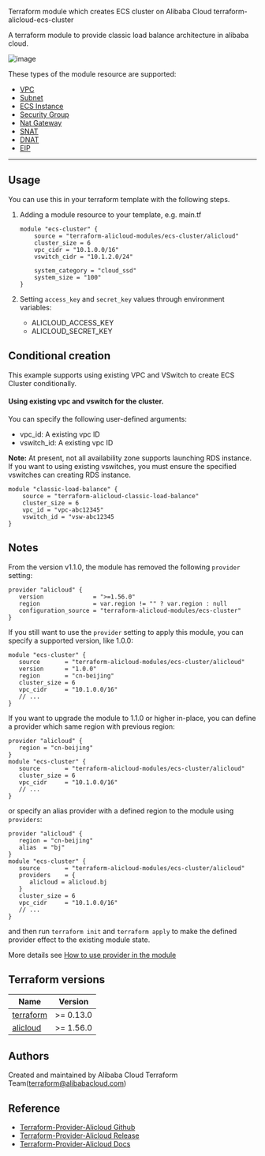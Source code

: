 Terraform module which creates ECS cluster on Alibaba Cloud
terraform-alicloud-ecs-cluster

A terraform module to provide classic load balance architecture in alibaba cloud.

![image](https://github.com/terraform-alicloud-modules/terraform-alicloud-ecs-cluster/blob/master/architecture.png)

These types of the module resource are supported:

- [VPC](https://www.terraform.io/docs/providers/alicloud/r/vpc.html)
- [Subnet](https://www.terraform.io/docs/providers/alicloud/r/vswitch.html)
- [ECS Instance](https://www.terraform.io/docs/providers/alicloud/r/instance.html)
- [Security Group](https://www.terraform.io/docs/providers/alicloud/r/security_group.html)
- [Nat Gateway](https://www.terraform.io/docs/providers/alicloud/r/nat_gateway.html)
- [SNAT](https://www.terraform.io/docs/providers/alicloud/r/snat.html)
- [DNAT](https://www.terraform.io/docs/providers/alicloud/r/forward_entry.html)
- [EIP](https://www.terraform.io/docs/providers/alicloud/r/eip.html)


----------------------

Usage
-----
You can use this in your terraform template with the following steps.

1. Adding a module resource to your template, e.g. main.tf


    ```
    module "ecs-cluster" {
        source = "terraform-alicloud-modules/ecs-cluster/alicloud"
        cluster_size = 6
        vpc_cidr = "10.1.0.0/16"
        vswitch_cidr = "10.1.2.0/24"

        system_category = "cloud_ssd"
        system_size = "100"
    }
    ```

2. Setting `access_key` and `secret_key` values through environment variables:

    - ALICLOUD_ACCESS_KEY
    - ALICLOUD_SECRET_KEY

Conditional creation
--------------------
This example supports using existing VPC and VSwitch to create ECS Cluster conditionally.

#### Using existing vpc and vswitch for the cluster.

You can specify the following user-defined arguments:

* vpc_id: A existing vpc ID
* vswitch_id: A existing vpc ID

**Note:** At present, not all availability zone supports launching RDS instance. If you want to using existing vswitches,
you must ensure the specified vswitches can creating RDS instance.

```
module "classic-load-balance" {
    source = "terraform-alicloud-classic-load-balance"
    cluster_size = 6
    vpc_id = "vpc-abc12345"
    vswitch_id = "vsw-abc12345
}
```

## Notes
From the version v1.1.0, the module has removed the following `provider` setting:

```hcl
provider "alicloud" {
   version              = ">=1.56.0"
   region               = var.region != "" ? var.region : null
   configuration_source = "terraform-alicloud-modules/ecs-cluster"
}
```

If you still want to use the `provider` setting to apply this module, you can specify a supported version, like 1.0.0:

```hcl
module "ecs-cluster" {
   source       = "terraform-alicloud-modules/ecs-cluster/alicloud"
   version      = "1.0.0"
   region       = "cn-beijing"
   cluster_size = 6
   vpc_cidr     = "10.1.0.0/16"
   // ...
}
```

If you want to upgrade the module to 1.1.0 or higher in-place, you can define a provider which same region with
previous region:

```hcl
provider "alicloud" {
   region = "cn-beijing"
}
module "ecs-cluster" {
   source       = "terraform-alicloud-modules/ecs-cluster/alicloud"
   cluster_size = 6
   vpc_cidr     = "10.1.0.0/16"
   // ...
}
```
or specify an alias provider with a defined region to the module using `providers`:

```hcl
provider "alicloud" {
   region = "cn-beijing"
   alias  = "bj"
}
module "ecs-cluster" {
   source       = "terraform-alicloud-modules/ecs-cluster/alicloud"
   providers    = {
      alicloud = alicloud.bj
   }
   cluster_size = 6
   vpc_cidr     = "10.1.0.0/16"
   // ...
}
```

and then run `terraform init` and `terraform apply` to make the defined provider effect to the existing module state.

More details see [How to use provider in the module](https://www.terraform.io/docs/language/modules/develop/providers.html#passing-providers-explicitly)

## Terraform versions

| Name | Version |
|------|---------|
| <a name="requirement_terraform"></a> [terraform](#requirement\_terraform) | >= 0.13.0 |
| <a name="requirement_alicloud"></a> [alicloud](#requirement\_alicloud) | >= 1.56.0 |

Authors
-------
Created and maintained by Alibaba Cloud Terraform Team(terraform@alibabacloud.com)

Reference
---------
* [Terraform-Provider-Alicloud Github](https://github.com/terraform-providers/terraform-provider-alicloud)
* [Terraform-Provider-Alicloud Release](https://releases.hashicorp.com/terraform-provider-alicloud/)
* [Terraform-Provider-Alicloud Docs](https://www.terraform.io/docs/providers/alicloud/)